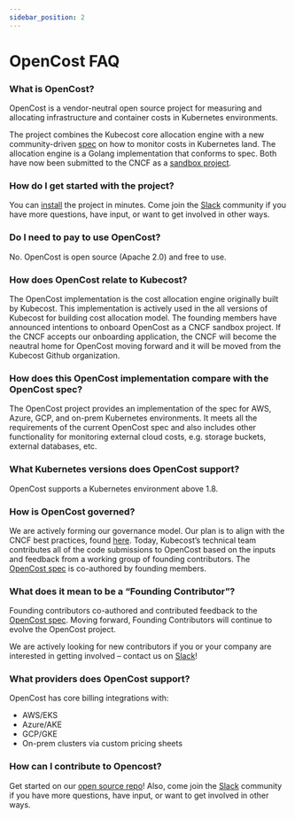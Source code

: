 ```yaml
---
sidebar_position: 2
---
```


# OpenCost FAQ

### What is OpenCost? 
OpenCost is a vendor-neutral open source project for measuring and allocating infrastructure and container costs in Kubernetes environments. 

The project combines the Kubecost core allocation engine with a new community-driven [spec](https://github.com/kubecost/opencost/tree/develop/spec) on how to monitor costs in Kubernetes land. The allocation engine is a Golang implementation that conforms to spec. Both have now been submitted to the CNCF as a [sandbox project](https://www.cncf.io/sandbox-projects/).

### How do I get started with the project?
You can [install](install.md) the project in minutes. Come join the [Slack](https://join.slack.com/t/kubecost/shared_invite/enQtNTA2MjQ1NDUyODE5LWFjYzIzNWE4MDkzMmUyZGU4NjkwMzMyMjIyM2E0NGNmYjExZjBiNjk1YzY5ZDI0ZTNhZDg4NjlkMGRkYzFlZTU) community if you have more questions, have input, or want to get involved in other ways. 

### Do I need to pay to use OpenCost?
No. OpenCost is open source (Apache 2.0) and free to use.

### How does OpenCost relate to Kubecost?
The OpenCost implementation is the cost allocation engine originally built by Kubecost. This implementation is actively used in the all versions of Kubecost for building cost allocation model. The founding members have announced intentions to onboard OpenCost as a CNCF sandbox project. If the CNCF accepts our onboarding application, the CNCF will become the neautral home for OpenCost moving forward and it will be moved from the Kubecost Github organization.

### How does this OpenCost implementation compare with the OpenCost spec? 
The OpenCost project provides an implementation of the spec for AWS, Azure, GCP, and on-prem Kubernetes environments. It meets all the requirements of the current OpenCost spec and also includes other functionality for monitoring external cloud costs, e.g. storage buckets, external databases, etc.

### What Kubernetes versions does OpenCost support?  
OpenCost supports a Kubernetes environment above 1.8.

### How is OpenCost governed?
We are actively forming our governance model. Our plan is to align with the CNCF best practices, found [here](https://www.cncf.io/blog/2019/08/30/cncf-technical-principles-and-open-governance-success/). Today, Kubecost’s technical team contributes all of the code submissions to OpenCost based on the inputs and feedback from a working group of founding contributors. The [OpenCost spec](https://github.com/kubecost/opencost/tree/develop/spec) is co-authored by founding members. 

### What does it mean to be a “Founding Contributor”?
Founding contributors co-authored and contributed feedback to the [OpenCost spec](https://github.com/kubecost/opencost/tree/develop/spec). Moving forward, Founding Contributors will continue to evolve the OpenCost project. 

We are actively looking for new contributors if you or your company are interested in getting involved – contact us on [Slack](https://join.slack.com/share/enQtMzY5MDY3NjAyODIyNC0yOWY3Mjc2ZWFhMjNlYWNiZWFhNDAwNWE2MWE1OGY0MzJmNGRlNjlhNjM0MzI4ZDBiYzI1OWZlNjYzY2JhM2Yw)!

### What providers does OpenCost support?  
OpenCost has core billing integrations with: 
* AWS/EKS
* Azure/AKE
* GCP/GKE
* On-prem clusters via custom pricing sheets

### How can I contribute to Opencost?
Get started on our [open source repo](https://github.com/kubecost/opencost/blob/develop/CONTRIBUTING.md)! Also, come join the [Slack](https://join.slack.com/t/kubecost/shared_invite/enQtNTA2MjQ1NDUyODE5LWFjYzIzNWE4MDkzMmUyZGU4NjkwMzMyMjIyM2E0NGNmYjExZjBiNjk1YzY5ZDI0ZTNhZDg4NjlkMGRkYzFlZTU) community if you have more questions, have input, or want to get involved in other ways. 
